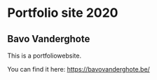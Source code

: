 # Portfolio site 2020

## Bavo Vanderghote

This is a portfoliowebsite. 

You can find it here: https://bavovanderghote.be/
